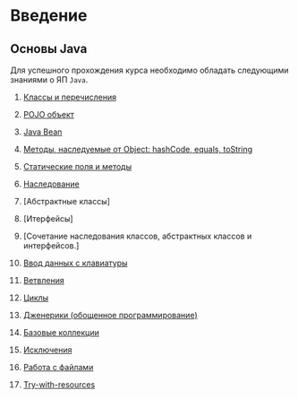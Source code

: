 # Введение

## Основы Java

Для успешного прохождения курса необходимо обладать следующими знаниями о ЯП ```Java```.

1. [Классы и перечисления](src%2Foop%2Fintro1_classes%2FGender.java)
2. [POJO объект](src%2Foop%2Fintro2_pojo%2FEmployeePojo.java)
3. [Java Bean](src%2Foop%2Fintro3_bean%2FEmployeeBean.java)
4. [Методы, наследуемые от Object: hashCode, equals, toString](src%2Foop%2Fintro4_obj_methods%2FEmployee.java)
5. [Статические поля и методы](src%2Foop%2Fintro5_static%2FCounter.java)
6. [Наследование](src%2Foop%2Fintro6_inheritance)
7. [Абстрактные классы]
8. [Итерфейсы]
9. [Сочетание наследования классов, абстрактных классов и интерфейсов.]



10. [Ввод данных с клавиатуры](src%2Foop%2Fintro10_input%2Finput.md)
11. [Ветвления](src%2Foop%2Fintro11_branching%2Fbranching.md)
12. [Циклы](src%2Foop%2Fintro12_loops)
13. [Дженерики (обощенное программирование)](src%2Foop%2Fintro13_generics%2Fgenerics.md)
14. [Базовые коллекции](src%2Foop%2Fintro14_base_collections%2Fcollections.md)
15. [Исключения](src%2Foop%2Fintro15_exceptions%2Fexceptions.md)
16. [Работа с файлами](src%2Foop%2Fintro16_file_operations%2Ffile_operations.md)
17. [Try-with-resources](src%2Foop%2Fintro17_try_with_resources%2Ftry_with_resources.md)